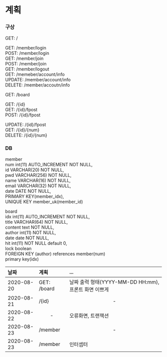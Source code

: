 # 계획

### 구상
GET: /

GET: /member/login<br>
POST: /member/login<br>
GET: /member/join<br>
POST: /member/join<br>
GET: /member/logout<br>
GET: /memeber/account/info<br>
UPDATE: /member/account/info<br>
DELETE: /member/accoutn/info<br>

GET: /board

GET: /{id}<br>
GET: /{id}/fpost<br>
POST: /{id}/fpost<br>

UPDATE: /{id}/fpost<br>
GET: /{id}/{num}<br>
DELETE: /{id}/{num}<br>


### DB
member<br>
num int(11) AUTO_INCREMENT NOT NULL,<br>
id VARCHAR(20) NOT NULL,<br>
pwd VARCHAR(256) NOT NULL,<br>
name VARCHAR(16) NOT NULL,<br>
email VARCHAR(32) NOT NULL,<br>
date DATE NOT NULL,<br>
PRIMARY KEY(member_idx),<br>
UNIQUE KEY member_uk(member_id)<br>

board<br>
idx int(11) AUTO_INCREMENT NOT NULL,<br>
title VARCHAR(64) NOT NULL,<br>
content text NOT NULL,<br>
author int(11) NOT NULL,<br>
date date NOT NULL,<br>
hit int(11) NOT NULL default 0,<br>
lock boolean<br>
FOREIGN KEY (author) references member(num)<br>
primary key(idx)<br>


| 날짜 | 계획 | ... |
|:--------|:--------|:--------|
| 2020-08-20 | GET: /board | 날짜 출력 형태(YYYY-MM-DD HH:mm), 프론트 화면 이쁘게 |
| 2020-08-21 | /{id} | <center>-</center> |
| 2020-08-22 | <center>-</center> | 오류화면, 트랜잭션 |
| 2020-08-23 | /member | <center>-</center> |
| 2020-08-23 | /member | 인터셉터 |

